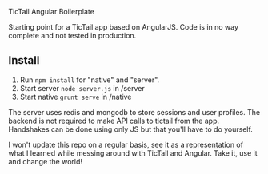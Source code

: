 TicTail Angular Boilerplate

Starting point for a TicTail app based on AngularJS. Code is in no way complete and not tested in production.

## Install

1. Run ```npm install``` for "native" and "server".
2. Start server ```node server.js``` in /server
3. Start native ```grunt serve``` in /native

The server uses redis and mongodb to store sessions and user profiles. The backend is not required to make API calls to tictail from the app. Handshakes can be done using only JS but that you'll have to do yourself.

I won't update this repo on a regular basis, see it as a representation of what I learned while messing around with TicTail and Angular. Take it, use it and change the world!

